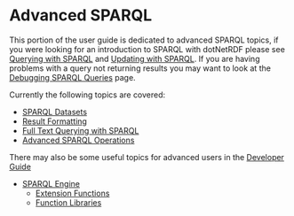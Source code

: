 # Advanced SPARQL

This portion of the user guide is dedicated to advanced SPARQL topics, if you were looking for an introduction to SPARQL with dotNetRDF please see [Querying with SPARQL](../tutorial/Querying-With-SPARQL.md) and [Updating with SPARQL](../tutorial/Updating-With-SPARQL.md).  If you are having problems with a query not returning results you may want to look at the [Debugging SPARQL Queries](../howto/Debug-SPARQL-Queries.md) page.

Currently the following topics are covered:

* [SPARQL Datasets](SPARQL-Datasets.md)
* [Result Formatting](Result-Formatting.md)
* [Full Text Querying with SPARQL](Full-Text-Querying-With-SPARQL.md)
* [Advanced SPARQL Operations](Advanced-SPARQL-Operations.md)

There may also be some useful topics for advanced users in the [Developer Guide](../developer_guide/index.md)

* [SPARQL Engine](../developer_guide/SPARQL-Engine.md)
  * [Extension Functions](../developer_guide/SPARQL-Extension-Functions.md)
  * [Function Libraries](../developer_guide/SPARQL-Function-Libraries.md)
